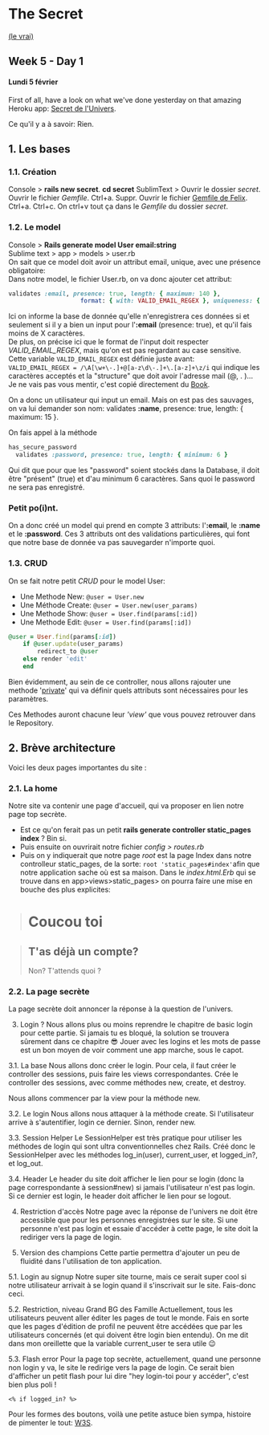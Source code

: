 # The Secret
[(le vrai)](https://www.youtube.com/watch?v=fQu_twwpKvk)

## Week 5 - Day 1
#### Lundi 5 février

First of all, have a look on what we've done yesterday on that amazing Heroku app: [Secret de l'Univers](https://secret-de-lunivers.herokuapp.com/).

Ce qu'il y a à savoir: Rien.

## 1. Les bases
### 1.1. Création
Console > **rails new secret**.
**cd secret**
SublimText > Ouvrir le dossier *secret*. Ouvrir le fichier *Gemfile*. Ctrl+a. Suppr. Ouvrir le fichier [Gemfile de Felix](https://github.com/felhix/cheat_sheets/blob/master/Ruby/Gemfile.rb). Ctrl+a. Ctrl+c. On ctrl+v tout ça dans le *Gemfile* du dossier *secret*. 

### 1.2. Le model
Console > **Rails generate model User email:string**</br>
Sublime text > app > models > user.rb </br>
On sait que ce model doit avoir un attribut email, unique, avec une présence obligatoire: </br> Dans notre model, le fichier User.rb, on va donc ajouter cet attribut: 
``` ruby
validates :email, presence: true, length: { maximum: 140 },
                    format: { with: VALID_EMAIL_REGEX }, uniqueness: { case_sensitive: false }
```
Ici on informe la base de donnée qu'elle n'enregistrera ces données si et seulement si il y a bien un input pour l'**:email** (presence: true), et qu'il fais moins de X caractères.</br>
De plus, on précise ici que le format de l'input doit respecter *VALID_EMAIL_REGEX*, mais qu'on est pas regardant au case sensitive. </br>
Cette variable ```VALID_EMAIL_REGEX``` est définie juste avant:</br> ```VALID_EMAIL_REGEX = /\A[\w+\-.]+@[a-z\d\-.]+\.[a-z]+\z/i``` qui indique les caractères acceptés et la "structure" que doit avoir l'adresse mail (@, . )...</br>
Je ne vais pas vous mentir, c'est copié directement du [Book](http://ruby.railstutorial.org/ruby-on-rails-tutorial-book).

On a donc un utilisateur qui input un email. Mais on est pas des sauvages, on va lui demander son nom: 
 validates **:name**,  presence: true, length: { maximum: 15 }.

On fais appel à la méthode 
``` ruby
has_secure_password 
  validates :password, presence: true, length: { minimum: 6 }
```
Qui dit que pour que les "password" soient stockés dans la Database, il doit être "présent" (true) et d'au minimum 6 caractères. Sans quoi le password ne sera pas enregistré.
  
### Petit po(i)nt.
On a donc créé un model qui prend en compte 3 attributs: l'**:email**, le **:name** et le **:password**. Ces 3 attributs ont des validations particulières, qui font que notre base de donnée va pas sauvegarder n'importe quoi.

### 1.3. CRUD
On se fait notre petit *CRUD* pour le model User:
* Une Methode New: `@user = User.new`
* Une Méthode Create: `@user = User.new(user_params)`
* Une Methode Show: `@user = User.find(params[:id])`
* Une Methode Edit: `@user = User.find(params[:id])`
``` ruby
@user = User.find(params[:id])
  	if @user.update(user_params)
  		redirect_to @user
  	else render 'edit'
  	end
```
Bien évidemment, au sein de ce controller, nous allons rajouter une methode '[private](http://edgeguides.rubyonrails.org/action_controller_overview.html#strong-parameters)' qui va définir quels attributs sont nécessaires pour les paramètres.

Ces Methodes auront chacune leur *'view'* que vous pouvez retrouver dans le Repository.

## 2. Brève architecture
Voici les deux pages importantes du site :
### 2.1. La home
Notre site va contenir une page d'accueil, qui va proposer en lien notre page top secrète.</br>
- Est ce qu'on ferait pas un petit **rails generate controller static_pages index** ? Bin si.
- Puis ensuite on ouvrirait notre fichier *config > routes.rb*
- Puis on y indiquerait que notre page *root* est la page Index dans notre controlleur static_pages, de la sorte: `root 'static_pages#index'`afin que notre application sache où est sa maison.
Dans le *index.html.Erb* qui se trouve dans en app>views>static_pages> on pourra faire une mise en bouche des plus explicites:
> <h1> Coucou toi </h1>

> <h2> T'as déjà un compte? </h2>
> <p> Non? T'attends quoi ? </p>




### 2.2. La page secrète
La page secrète doit annoncer la réponse à la question de l'univers.

3. Login ?
Nous allons plus ou moins reprendre le chapitre de basic login pour cette partie. Si jamais tu es bloqué, la solution se trouvera sûrement dans ce chapitre 😎
Jouer avec les logins et les mots de passe est un bon moyen de voir comment une app marche, sous le capot.

3.1. La base
Nous allons donc créer le login. Pour cela, il faut créer le controller des sessions, puis faire les views correspondantes. Crée le controller des sessions, avec comme méthodes new, create, et destroy.

Nous allons commencer par la view pour la méthode new.

3.2. Le login
Nous allons nous attaquer à la méthode create. Si l'utilisateur arrive à s'autentifier, login ce dernier. Sinon, render new.

3.3. Session Helper
Le SessionHelper est très pratique pour utiliser les méthodes de login qui sont ultra conventionnelles chez Rails. Créé donc le SessionHelper avec les méthodes log_in(user), current_user, et logged_in?, et log_out.

3.4. Header
Le header du site doit afficher le lien pour se login (donc la page correspondante à session#new) si jamais l'utilisateur n'est pas login. Si ce dernier est login, le header doit afficher le lien pour se logout.

4. Restriction d'accès
Notre page avec la réponse de l'univers ne doit être accessible que pour les personnes enregistrées sur le site. Si une personne n'est pas login et essaie d'accéder à cette page, le site doit la rediriger vers la page de login.

5. Version des champions
Cette partie permettra d'ajouter un peu de fluidité dans l'utilisation de ton application.

5.1. Login au signup
Notre super site tourne, mais ce serait super cool si notre utilisateur arrivait à se login quand il s'inscrivait sur le site. Fais-donc ceci.

5.2. Restriction, niveau Grand BG des Famille
Actuellement, tous les utilisateurs peuvent aller éditer les pages de tout le monde. Fais en sorte que les pages d'édition de profil ne peuvent être accédées que par les utilisateurs concernés (et qui doivent être login bien entendu). On me dit dans mon oreillette que la variable current_user te sera utile 😉

5.3. Flash error
Pour la page top secrète, actuellement, quand une personne non login y va, le site le redirige vers la page de login. Ce serait bien d'afficher un petit flash pour lui dire "hey login-toi pour y accéder", c'est bien plus poli !

```<% if logged_in? %>```

Pour les formes des boutons, voilà une petite astuce bien sympa, histoire de pimenter le tout: [W3S](https://www.w3schools.com/bootstrap/bootstrap_buttons.asp).



